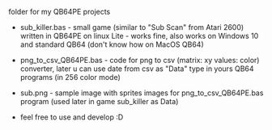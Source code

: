 folder for my QB64PE projects
- sub_killer.bas - small game (similar to "Sub Scan" from Atari 2600) written in QB64PE on linux Lite - works fine, also works on Windows 10 and standard QB64 (don't know how on MacOS QB64)
- png_to_csv_QB64PE.bas - code for png to csv (matrix: xy values: color) converter, later u can use date from csv as "Data" type in yours QB64 programs (in 256 color mode)
- sub.png - sample image with sprites images for png_to_csv_QB64PE.bas program (used later in game sub_killer as Data)

- feel free to use and develop :D
